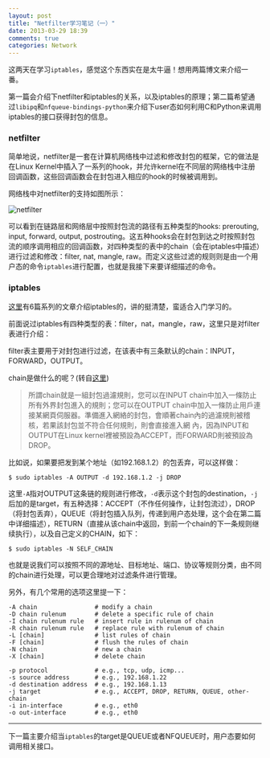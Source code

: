 ```yaml
---
layout: post
title: "Netfilter学习笔记（一）"
date: 2013-03-29 18:39
comments: true
categories: Network
---
```


这两天在学习`iptables`，感觉这个东西实在是太牛逼！想用两篇博文来介绍一番。

第一篇会介绍下netfilter和iptables的关系，以及iptables的原理；第二篇希望通过`libipq`和`nfqueue-bindings-python`来介绍下user态如何利用C和Python来调用iptables的接口获得封包的信息。

### netfilter

简单地说，netfilter是一套在计算机网络栈中过滤和修改封包的框架，它的做法是在Linux Kernel中插入了一系列的hook，并允许kernel在不同层的网络栈中注册回调函数，这些回调函数会在封包进入相应的hook的时候被调用到。

<!-- more -->

网络栈中对netfilter的支持如图所示：

![netfilter](http://ytliu.github.com/images/2013-03-29-1.png "package flow in netfiter and general networking")

可以看到在链路层和网络层中按照封包流的路径有五种类型的hooks: prerouting, input, forward, output, postrouting。这五种hooks会在封包到达之时按照封包流的顺序调用相应的回调函数，对四种类型的表中的chain（会在iptables中描述）进行过滤和修改：filter, nat, mangle, raw。而定义这些过滤的规则则是由一个用户态的命令`iptables`进行配置，也就是我接下来要详细描述的命令。
 
### iptables

[这里](http://itzone.hk/article/index.php?tid=14)有6篇系列的文章介绍iptables的，讲的挺清楚，蛮适合入门学习的。

前面说过iptables有四种类型的表：filter，nat，mangle，raw，这里只是对filter表进行介绍：

filter表主要用于对封包进行过滤，在该表中有三条默认的chain：INPUT，FORWARD，OUTPUT。

chain是做什么的呢？(转自[这里](http://itzone.hk/article/article.php?aid=200502091507054036))

>所謂chain就是一組封包過濾規則，您可以在INPUT chain中加入一條防止所有外界封包進入的規則；您可以在OUTPUT chain中加入一條防止用戶連接某網頁伺服器。準備進入網絡的封包，會順著chain內的過濾規則被稽核，若果該封包並不符合任何規則，則會直接進入網 內，因為INPUT和OUTPUT在Linux kernel裡被預設為ACCEPT，而FORWARD則被預設為DROP。

比如说，如果要把发到某个地址（如192.168.1.2）的包丢弃，可以这样做：

	$ sudo iptables -A OUTPUT -d 192.168.1.2 -j DROP

这里`-A`指对OUTPUT这条链的规则进行修改，`-d`表示这个封包的destination，`-j`后加的是target，有五种选择：ACCEPT（不作任何操作，让封包流过），DROP（将封包丢弃），QUEUE（将封包插入队列，传递到用户态处理，这个会在第二篇中详细描述），RETURN（直接从该chain中返回，到前一个chain的下一条规则继续执行），以及自己定义的CHAIN，如下：

	$ sudo iptables -N SELF_CHAIN

也就是说我们可以按照不同的源地址、目标地址、端口、协议等规则分类，由不同的chain进行处理，可以更合理地对过滤条件进行管理。

另外，有几个常用的选项这里提一下：

	-A chain 				# modify a chain
	-D chain rulenum 		# delete a specific rule of chain
	-I chain rulenum rule 	# insert rule in rulenum of chain
	-R chain rulenum rule 	# replace rule with rulenum of chain
	-L [chain]				# list rules of chain
	-F [chain] 				# flush the rules of chain
	-N chain 				# new a chain
	-X [chain]				# delete chain

	-p protocol 			# e.g., tcp, udp, icmp...
	-s source address 		# e.g., 192.168.1.22
	-d destination address 	# e.g., 192.168.1.13
	-j target 				# e.g., ACCEPT, DROP, RETURN, QUEUE, other-chain
	-i in-interface 		# e.g., eth0
	-o out-interface		# e.g., eth0


------

下一篇主要介绍当`iptables`的target是QUEUE或者NFQUEUE时，用户态要如何调用相关接口。
